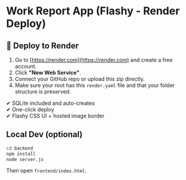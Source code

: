 # Work Report App (Flashy - Render Deploy)

## 🚀 Deploy to Render

1. Go to [https://render.com](https://render.com) and create a free account.
2. Click **"New Web Service"**.
3. Connect your GitHub repo or upload this zip directly.
4. Make sure your root has this `render.yaml` file and that your folder structure is preserved.

✔ SQLite included and auto-creates  
✔ One-click deploy  
✔ Flashy CSS UI + hosted image border

## Local Dev (optional)
```bash
cd backend
npm install
node server.js
```
Then open `frontend/index.html`.
